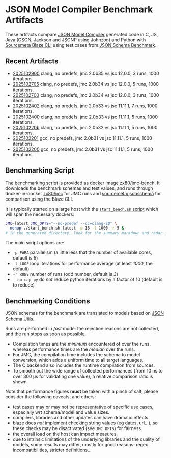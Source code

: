 # JSON Model Compiler Benchmark Artifacts

These artifacts compare
[JSON Model Compiler](https://github.com/clairey-zx81/json-model) generated code in
C, JS, Java (GSON, Jackson and JSONP using Johnzon) and Python with
[Sourcemeta Blaze CLI](https://github.com/sourcemeta/jsonschema) using test cases from
[JSON Schema Benchmark](https://github.com/sourcemeta-research/jsonschema-benchmark).

## Recent Artifacts

- [2025102900](benchmarks/2025102900.md) clang, no predefs, jmc 2.0b35 vs jsc 12.0.0, 3 runs, 1000 iterations.
- [2025102705](benchmarks/2025102705.md) clang, no predefs, jmc 2.0b34 vs jsc 12.0.0, 5 runs, 1000 iterations.
- [2025102700](benchmarks/2025102700.md) clang, no predefs, jmc 2.0b34 vs jsc 12.0.0, 3 runs, 1000 iterations.
- [2025102402](benchmarks/2025102402.md) clang, no predefs, jmc 2.0b33 vs jsc 11.11.1, 7 runs, 1000 iterations.
- [2025102400](benchmarks/2025102400.md) clang, no predefs, jmc 2.0b33 vs jsc 11.11.1, 5 runs, 1000 iterations.
- [202510220b](benchmarks/202510220b.md) clang, no predefs, jmc 2.0b32 vs jsc 11.11.1, 5 runs, 1000 iterations.
- [2025102201](benchmarks/2025102201.md) gcc, no predefs, jmc 2.0b31 vs jsc 11.11.1, 5 runs, 1000 iterations.
- [2025102200](benchmarks/2025102200.md) gcc, no predefs, jmc 2.0b31 vs jsc 11.11.1, 5 runs, 1000 iterations.

## Benchmarking Script

The [benchmarking script](https://github.com/clairey-zx81/json-model/blob/main/tests/perf/benchmark.sh)
is provided as docker image [zx80/jmc-bench](https://hub.docker.com/repository/docker/zx80/jmc-bench).
It downloads the benchmark schemas and test values, and runs through docker-in-docker
[zx80/jmc](https://hub.docker.com/repository/docker/zx80/jmc) for JMC runs and
[sourcemeta/jsonschema](https://github.com/sourcemeta/jsonschema/pkgs/container/jsonschema)
for comparison using the Blaze CLI.

It is typically started on a large host with the
[`start_bench.sh` script](https://github.com/clairey-zx81/json-model/blob/main/tests/perf/start_bench.sh)
which will span the necessary dockers:

```sh
JMC=latest JMC_OPTS="--no-predef --cc=clang-20" \
  nohup ./start_bench.sh latest -p 16 -l 1000 -r 5 &
# in the generated directory, look for the summary markdown and radar json files.
```

The main script options are:

- `-p PARA` parallelism (a little less that the number of available cores, default is _8_)
- `-l LOOP` loop iterations for performance average (at least _1000_, the default)
- `-r RUNS` number of runs (odd number, default is _3_)
- `--no-cap-py` do _not_ reduce python iterations by a factor of 10 (default is to reduce)

## Benchmarking Conditions

JSON schemas for the benchmark are translated to models based on
[JSON Schema Utils](https://github.com/zx80/json-schema-utils).

Runs are performed in _fast_ mode: the rejection reasons are not collected, and
the run stops as soon as possible.

- Compilation times are the _minimum_ encountered of over the runs.
  whereas performance times are the _median_ over the runs.
- For JMC, the compilation time includes the schema to model conversion,
  which adds a uniform time to all target languages.
- The C backend also includes the runtime compilation from sources.
- To smooth out the wide range of collected performances (from 10 ns to
  over 300 µs for validating one value), a relative comparison ratio is shown.

Note that performance figures **must** be taken with a pinch of salt, please consider
the following caveats, and others:

- test cases may or may not be representative of specific use cases,
  especially wrt schema/model and value sizes.
- compilers, libraries and other updates can have dramatic effects.
- blaze does _not_ implement checking string values (eg dates, url…),
  so these checks may be disactivated (see `JMC_OPTS`) for fairness.
- the overall load on the host can impact measures.
- due to intrinsic limitations of the underlying libraries and the quality of models,
  some results may differ, mostly for good reasons: regex incompatibilities, stricter
  definitions…
